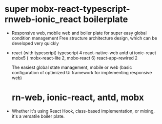 # super mobx-react-typescript-rnweb-ionic_react boilerplate

- Responsive web, mobile web and boiler plate for super easy global condition management
  Free structure architecture design, which can be developed very quickly

- react (with typescript)
typescript 4
react-native-web
antd ui
ionic-react
mobx5 ( mobx-react-lite 2, mobx-react 6)
react-app-rewired 2

    
     The easiest global state management, mobile or web (basic configuration of optimized Ui framework for implementing responsive web)
     
     # rn-web, ionic-react, antd, mobx  


- Whether it's using React Hook, class-based implementation, or mixing, it's a versatile boiler plate.

